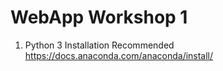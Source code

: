 # WebApp Workshop 1
1. Python 3 Installation Recommended
https://docs.anaconda.com/anaconda/install/
